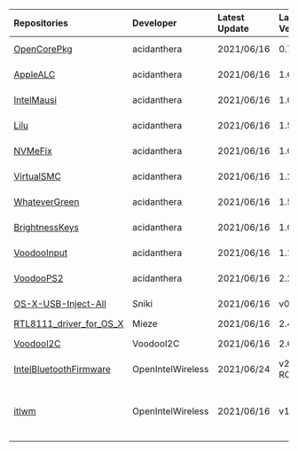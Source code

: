 | Repositories | Developer | Latest Update | Latest Version | Files                           |
|:-------------|:----------|:--------------|:---------------|:--------------------------------|
| [OpenCorePkg](https://github.com/acidanthera/OpenCorePkg) | acidanthera | 2021/06/16 | 0.7.0 | [OpenCore-0.7.0-DEBUG.zip](https://cdn.jsdelivr.net/gh/217heidai/KextsDownloader@main/OpenCore/OpenCore-0.7.0-DEBUG.zip), [OpenCore-0.7.0-RELEASE.zip](https://cdn.jsdelivr.net/gh/217heidai/KextsDownloader@main/OpenCore/OpenCore-0.7.0-RELEASE.zip) |
| [AppleALC](https://github.com/acidanthera/AppleALC) | acidanthera | 2021/06/16 | 1.6.1 | [AppleALC-1.6.1-DEBUG.zip](https://cdn.jsdelivr.net/gh/217heidai/KextsDownloader@main/Kexts/AppleALC-1.6.1-DEBUG.zip), [AppleALC-1.6.1-RELEASE.zip](https://cdn.jsdelivr.net/gh/217heidai/KextsDownloader@main/Kexts/AppleALC-1.6.1-RELEASE.zip) |
| [IntelMausi](https://github.com/acidanthera/IntelMausi) | acidanthera | 2021/06/16 | 1.0.6 | [IntelMausi-1.0.6-DEBUG.zip](https://cdn.jsdelivr.net/gh/217heidai/KextsDownloader@main/Kexts/IntelMausi-1.0.6-DEBUG.zip), [IntelMausi-1.0.6-RELEASE.zip](https://cdn.jsdelivr.net/gh/217heidai/KextsDownloader@main/Kexts/IntelMausi-1.0.6-RELEASE.zip) |
| [Lilu](https://github.com/acidanthera/Lilu) | acidanthera | 2021/06/16 | 1.5.3 | [Lilu-1.5.3-DEBUG.zip](https://cdn.jsdelivr.net/gh/217heidai/KextsDownloader@main/Kexts/Lilu-1.5.3-DEBUG.zip), [Lilu-1.5.3-RELEASE.zip](https://cdn.jsdelivr.net/gh/217heidai/KextsDownloader@main/Kexts/Lilu-1.5.3-RELEASE.zip) |
| [NVMeFix](https://github.com/acidanthera/NVMeFix) | acidanthera | 2021/06/16 | 1.0.8 | [NVMeFix-1.0.8-DEBUG.zip](https://cdn.jsdelivr.net/gh/217heidai/KextsDownloader@main/Kexts/NVMeFix-1.0.8-DEBUG.zip), [NVMeFix-1.0.8-RELEASE.zip](https://cdn.jsdelivr.net/gh/217heidai/KextsDownloader@main/Kexts/NVMeFix-1.0.8-RELEASE.zip) |
| [VirtualSMC](https://github.com/acidanthera/VirtualSMC) | acidanthera | 2021/06/16 | 1.2.4 | [VirtualSMC-1.2.4-DEBUG.zip](https://cdn.jsdelivr.net/gh/217heidai/KextsDownloader@main/Kexts/VirtualSMC-1.2.4-DEBUG.zip), [VirtualSMC-1.2.4-RELEASE.zip](https://cdn.jsdelivr.net/gh/217heidai/KextsDownloader@main/Kexts/VirtualSMC-1.2.4-RELEASE.zip) |
| [WhateverGreen](https://github.com/acidanthera/WhateverGreen) | acidanthera | 2021/06/16 | 1.5.0 | [WhateverGreen-1.5.0-DEBUG.zip](https://cdn.jsdelivr.net/gh/217heidai/KextsDownloader@main/Kexts/WhateverGreen-1.5.0-DEBUG.zip), [WhateverGreen-1.5.0-RELEASE.zip](https://cdn.jsdelivr.net/gh/217heidai/KextsDownloader@main/Kexts/WhateverGreen-1.5.0-RELEASE.zip) |
| [BrightnessKeys](https://github.com/acidanthera/BrightnessKeys) | acidanthera | 2021/06/16 | 1.0.2 | [BrightnessKeys-1.0.2-DEBUG.zip](https://cdn.jsdelivr.net/gh/217heidai/KextsDownloader@main/Kexts/BrightnessKeys-1.0.2-DEBUG.zip), [BrightnessKeys-1.0.2-RELEASE.zip](https://cdn.jsdelivr.net/gh/217heidai/KextsDownloader@main/Kexts/BrightnessKeys-1.0.2-RELEASE.zip) |
| [VoodooInput](https://github.com/acidanthera/VoodooInput) | acidanthera | 2021/06/16 | 1.1.2 | [VoodooInput-1.1.2-DEBUG.zip](https://cdn.jsdelivr.net/gh/217heidai/KextsDownloader@main/Kexts/VoodooInput-1.1.2-DEBUG.zip), [VoodooInput-1.1.2-RELEASE.zip](https://cdn.jsdelivr.net/gh/217heidai/KextsDownloader@main/Kexts/VoodooInput-1.1.2-RELEASE.zip) |
| [VoodooPS2](https://github.com/acidanthera/VoodooPS2) | acidanthera | 2021/06/16 | 2.2.3 | [VoodooPS2Controller-2.2.3-DEBUG.zip](https://cdn.jsdelivr.net/gh/217heidai/KextsDownloader@main/Kexts/VoodooPS2Controller-2.2.3-DEBUG.zip), [VoodooPS2Controller-2.2.3-RELEASE.zip](https://cdn.jsdelivr.net/gh/217heidai/KextsDownloader@main/Kexts/VoodooPS2Controller-2.2.3-RELEASE.zip) |
| [OS-X-USB-Inject-All](https://github.com/Sniki/OS-X-USB-Inject-All) | Sniki | 2021/06/16 | v0.7.6 | [USBInjectAll-0.7.6-DEBUG.zip](https://cdn.jsdelivr.net/gh/217heidai/KextsDownloader@main/Kexts/USBInjectAll-0.7.6-DEBUG.zip), [USBInjectAll-0.7.6-RELEASE.zip](https://cdn.jsdelivr.net/gh/217heidai/KextsDownloader@main/Kexts/USBInjectAll-0.7.6-RELEASE.zip) |
| [RTL8111_driver_for_OS_X](https://github.com/Mieze/RTL8111_driver_for_OS_X) | Mieze | 2021/06/16 | 2.4.2 | [RealtekRTL8111-V2.4.2.zip](https://cdn.jsdelivr.net/gh/217heidai/KextsDownloader@main/Kexts/RealtekRTL8111-V2.4.2.zip) |
| [VoodooI2C](https://github.com/VoodooI2C/VoodooI2C) | VoodooI2C | 2021/06/16 | 2.6.5 | [VoodooI2C-Debug-Symbols-2.6.5.zip](https://cdn.jsdelivr.net/gh/217heidai/KextsDownloader@main/Kexts/VoodooI2C-Debug-Symbols-2.6.5.zip), [VoodooI2C-2.6.5.zip](https://cdn.jsdelivr.net/gh/217heidai/KextsDownloader@main/Kexts/VoodooI2C-2.6.5.zip) |
| [IntelBluetoothFirmware](https://github.com/OpenIntelWireless/IntelBluetoothFirmware) | OpenIntelWireless | 2021/06/24 | v2.0.0-RC1 | [IntelBluetoothFirmware-2.0.0-DEBUG.zip](https://cdn.jsdelivr.net/gh/217heidai/KextsDownloader@main/Kexts/IntelBluetoothFirmware-2.0.0-DEBUG.zip) |
| [itlwm](https://github.com/OpenIntelWireless/itlwm) | OpenIntelWireless | 2021/06/16 | v1.3.0 | [AirportItlwm_v1.3.0_stable_BigSur.kext.zip](https://cdn.jsdelivr.net/gh/217heidai/KextsDownloader@main/Kexts/AirportItlwm_v1.3.0_stable_BigSur.kext.zip), [AirportItlwm_v1.3.0_stable_Catalina.kext.zip](https://cdn.jsdelivr.net/gh/217heidai/KextsDownloader@main/Kexts/AirportItlwm_v1.3.0_stable_Catalina.kext.zip), [AirportItlwm_v1.3.0_stable_Mojave.kext.zip](https://cdn.jsdelivr.net/gh/217heidai/KextsDownloader@main/Kexts/AirportItlwm_v1.3.0_stable_Mojave.kext.zip), [AirportItlwm_v1.3.0_stable_HighSierra.kext.zip](https://cdn.jsdelivr.net/gh/217heidai/KextsDownloader@main/Kexts/AirportItlwm_v1.3.0_stable_HighSierra.kext.zip), [itlwm_v1.3.0_stable.kext.zip](https://cdn.jsdelivr.net/gh/217heidai/KextsDownloader@main/Kexts/itlwm_v1.3.0_stable.kext.zip) |
